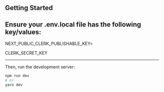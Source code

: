 
## Getting Started

Ensure your .env.local file has the following key/values:
---

NEXT_PUBLIC_CLERK_PUBLISHABLE_KEY=

CLERK_SECRET_KEY

---
Then, run the development server:

```bash
npm run dev
# or
yarn dev
```

